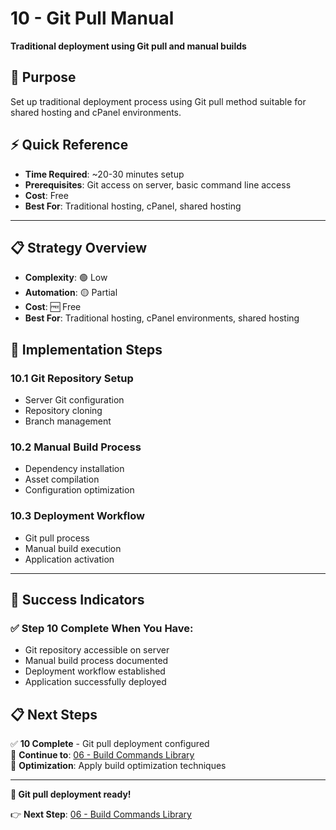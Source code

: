 # 10 - Git Pull Manual

**Traditional deployment using Git pull and manual builds**

## 🎯 Purpose

Set up traditional deployment process using Git pull method suitable for shared hosting and cPanel environments.

## ⚡ Quick Reference

- **Time Required**: ~20-30 minutes setup
- **Prerequisites**: Git access on server, basic command line access
- **Cost**: Free
- **Best For**: Traditional hosting, cPanel, shared hosting

---

## 📋 Strategy Overview

- **Complexity**: 🟢 Low
- **Automation**: 🟡 Partial  
- **Cost**: 🆓 Free
- **Best For**: Traditional hosting, cPanel environments, shared hosting

## 🎯 Implementation Steps

### 10.1 Git Repository Setup
- Server Git configuration
- Repository cloning
- Branch management

### 10.2 Manual Build Process
- Dependency installation
- Asset compilation
- Configuration optimization

### 10.3 Deployment Workflow
- Git pull process
- Manual build execution
- Application activation

---

## 🎯 Success Indicators

### ✅ Step 10 Complete When You Have:
- Git repository accessible on server
- Manual build process documented
- Deployment workflow established
- Application successfully deployed

## 📋 Next Steps

✅ **10 Complete** - Git pull deployment configured  
🔄 **Continue to**: [06 - Build Commands Library](../06-Build-Commands-Library/README.md)  
🎯 **Optimization**: Apply build optimization techniques

---

**🎉 Git pull deployment ready!**

👉 **Next Step**: [06 - Build Commands Library](../06-Build-Commands-Library/README.md)
